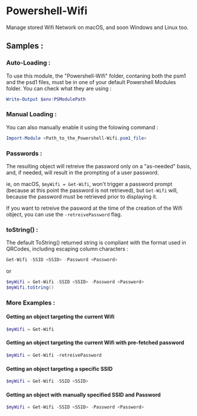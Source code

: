 # Powershell-Wifi
Manage stored Wifi Network on macOS, and soon Windows and Linux too.

## Samples :

### Auto-Loading :

To use this module, the "Powershell-Wifi" folder, contaning both the psm1
and the psd1 files, must be in one of your default Powershell Modules folder.
You can check what they are using :

```powershell
Write-Output $env:PSModulePath
```

### Manual Loading :

You can also manually enable it using the folowing command :

```powershell
Import-Module <Path_to_the_Powershell-Wifi.psm1_file>
```

### Passwords :

The resulting object will retreive the password only on a "as-needed" basis, and, if needed, will result in the prompting
of a user password.

ie, on macOS, `$myWifi = Get-Wifi`, won't trigger a password prompt
(because at this point the password is not retrieved), but `Get-Wifi` will,
because the password must be retrieved prior to displaying it.

If you want to retreive the pasword at the time of the creation of the Wifi object, you can use the `-retreivePassword` flag.

### toString() :

The default ToString() returned string is compliant with the format used in QRCodes, including escaping column characters :

```powershell
Get-Wifi -SSID <SSID> -Password <Password>
```
or

```powershell
$myWifi = Get-Wifi -SSID <SSID> -Password <Password>
$myWifi.toString()
```

### More Examples :

#### Getting an object targeting the current Wifi
```powershell
$myWifi = Get-Wifi
```

#### Getting an object targeting the current Wifi with pre-fetched password
```powershell
$myWifi = Get-Wifi -retreivePassword
```

#### Getting an object targeting a specific SSID
```powershell
$myWifi = Get-Wifi -SSID <SSID>
```

#### Getting an object with manually specified SSID and Password
```powershell
$myWifi = Get-Wifi -SSID <SSID> -Password <Password>
```

